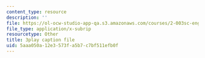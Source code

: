 ```yaml
---
content_type: resource
description: ''
file: https://ol-ocw-studio-app-qa.s3.amazonaws.com/courses/2-003sc-engineering-dynamics-fall-2011/5aaa050a12e3573fa5b7c7bf511efb0f_9CPA6WG6mRo.vtt
file_type: application/x-subrip
resourcetype: Other
title: 3play caption file
uid: 5aaa050a-12e3-573f-a5b7-c7bf511efb0f
---
```

